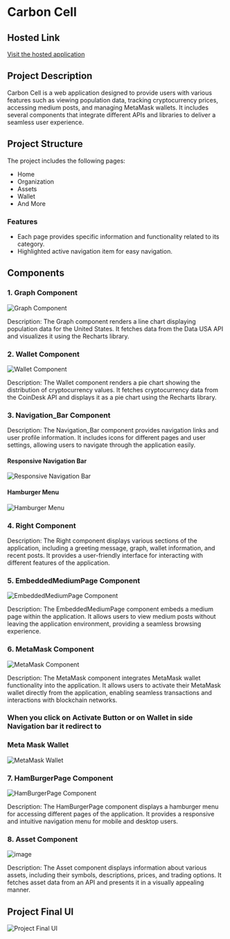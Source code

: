 # Carbon Cell

## Hosted Link

[Visit the hosted application](https://carbon-cell-two.vercel.app/)

## Project Description

Carbon Cell is a web application designed to provide users with various features such as viewing population data, tracking cryptocurrency prices, accessing medium posts, and managing MetaMask wallets. It includes several components that integrate different APIs and libraries to deliver a seamless user experience.

## Project Structure

The project includes the following pages:
- Home
- Organization
- Assets
- Wallet
- And More

### Features
- Each page provides specific information and functionality related to its category.
- Highlighted active navigation item for easy navigation.

## Components

### 1. Graph Component

![Graph Component](https://github.com/Ayush19bansal/Carbon-Cell/assets/118842033/5e1c63d0-c239-4ea2-8bc6-8a2dbeb7d728)

Description: The Graph component renders a line chart displaying population data for the United States. It fetches data from the Data USA API and visualizes it using the Recharts library.

### 2. Wallet Component

![Wallet Component](https://github.com/Ayush19bansal/Carbon-Cell/assets/118842033/ceb08262-f59d-4a78-9299-1d935912a9a2)

Description: The Wallet component renders a pie chart showing the distribution of cryptocurrency values. It fetches cryptocurrency data from the CoinDesk API and displays it as a pie chart using the Recharts library.

### 3. Navigation_Bar Component

Description: The Navigation_Bar component provides navigation links and user profile information. It includes icons for different pages and user settings, allowing users to navigate through the application easily.

#### Responsive Navigation Bar

![Responsive Navigation Bar](https://github.com/Ayush19bansal/Carbon-Cell/assets/118842033/e4156b1e-2b55-4bd1-8dc8-cb459f2620c2)

#### Hamburger Menu

![Hamburger Menu](https://github.com/Ayush19bansal/Carbon-Cell/assets/118842033/557eb071-3555-43a1-a4f0-60615ad5f24a)

### 4. Right Component

Description: The Right component displays various sections of the application, including a greeting message, graph, wallet information, and recent posts. It provides a user-friendly interface for interacting with different features of the application.

### 5. EmbeddedMediumPage Component

![EmbeddedMediumPage Component](https://github.com/Ayush19bansal/Carbon-Cell/assets/118842033/808ec934-9b68-4ffd-a89c-2894358d7041)

Description: The EmbeddedMediumPage component embeds a medium page within the application. It allows users to view medium posts without leaving the application environment, providing a seamless browsing experience.

### 6. MetaMask Component

![MetaMask Component](https://github.com/Ayush19bansal/Carbon-Cell/assets/118842033/867e2902-b007-430a-89d2-d4300c57412e)

Description: The MetaMask component integrates MetaMask wallet functionality into the application. It allows users to activate their MetaMask wallet directly from the application, enabling seamless transactions and interactions with blockchain networks.

### When you click on Activate Button or on Wallet in side Navigation bar it redirect to 
### Meta Mask Wallet 

![MetaMask Wallet](https://github.com/Ayush19bansal/Carbon-Cell/assets/118842033/45e3c4ec-9416-440a-8dd4-673731113a85)

### 7. HamBurgerPage Component

![HamBurgerPage Component](https://github.com/Ayush19bansal/Carbon-Cell/assets/118842033/3c6e3c32-c889-4ebe-a8fb-c5115bf5ae58)

Description: The HamBurgerPage component displays a hamburger menu for accessing different pages of the application. It provides a responsive and intuitive navigation menu for mobile and desktop users.

### 8. Asset Component

![image](https://github.com/Ayush19bansal/Carbon-Cell/assets/118842033/4ec22254-21ce-4bcc-b712-debd99457675)


Description: The Asset component displays information about various assets, including their symbols, descriptions, prices, and trading options. It fetches asset data from an API and presents it in a visually appealing manner.

## Project Final UI

![Project Final UI](https://github.com/Ayush19bansal/Carbon-Cell/assets/118842033/b28092c2-83c3-4595-a070-2bf1b2261a8f)



